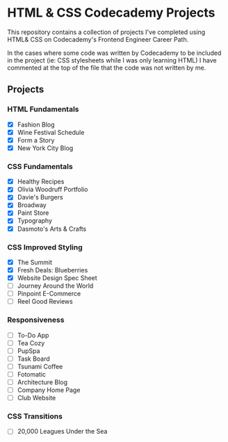 # HTML & CSS Codecademy Projects #
This repository contains a collection of projects I've completed using HTML& CSS on Codecademy's Frontend Engineer Career Path. 

In the cases where some code was written by Codecademy to be included in the project (ie: CSS stylesheets while I was only learning HTML) I have commented at the top of the file that the code was not written by me.

## Projects ##
### HTML Fundamentals ###
 - [x] Fashion Blog
 - [x] Wine Festival Schedule
 - [x] Form a Story
 - [x] New York City Blog

### CSS Fundamentals ###
 - [x] Healthy Recipes
 - [x] Olivia Woodruff Portfolio
 - [x] Davie's Burgers
 - [x] Broadway
 - [x] Paint Store
 - [x] Typography
 - [x] Dasmoto's Arts & Crafts

### CSS Improved Styling ###
 - [x] The Summit
 - [x] Fresh Deals: Blueberries
 - [x] Website Design Spec Sheet
 - [ ] Journey Around the World
 - [ ] Pinpoint E-Commerce
 - [ ] Reel Good Reviews

### Responsiveness ###
 - [ ] To-Do App
 - [ ] Tea Cozy
 - [ ] PupSpa
 - [ ] Task Board
 - [ ] Tsunami Coffee
 - [ ] Fotomatic
 - [ ] Architecture Blog
 - [ ] Company Home Page
 - [ ] Club Website

### CSS Transitions ###
 - [ ] 20,000 Leagues Under the Sea
 
